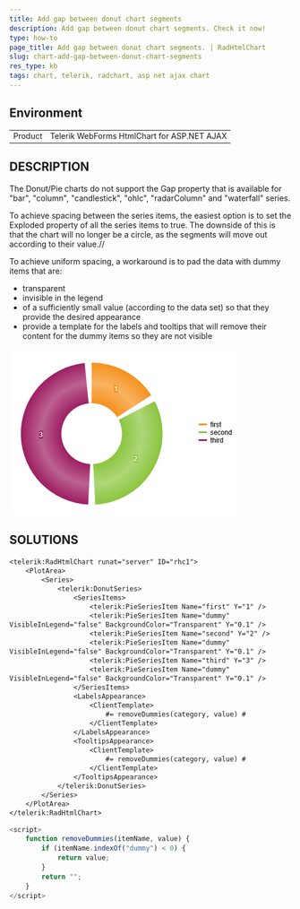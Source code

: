 ```yaml
---
title: Add gap between donut chart segments
description: Add gap between donut chart segments. Check it now!
type: how-to
page_title: Add gap between donut chart segments. | RadHtmlChart
slug: chart-add-gap-between-donut-chart-segments
res_type: kb
tags: chart, telerik, radchart, asp net ajax chart
---
```


## Environment

<table>
	<tbody>
		<tr>
			<td>Product</td>
			<td>Telerik WebForms HtmlChart for ASP.NET AJAX</td>
		</tr>
	</tbody>
</table>

## DESCRIPTION

The Donut/Pie charts do not support the Gap property that is available for "bar", "column", "candlestick", "ohlc", "radarColumn" and "waterfall" series.

To achieve spacing between the series items, the easiest option is to set the Exploded property of all the series items to true. The downside of this is that the chart will no longer be a circle, as the segments will move out according to their value.//

To achieve uniform spacing, a workaround is to pad the data with dummy items that are:

- transparent
- invisible in the legend
- of a sufficiently small value (according to the data set) so that they provide the desired appearance
- provide a template for the labels and tooltips that will remove their content for the dummy items so they are not visible

![Gap between donut chart segments](images/chart-add-gap-between-donut-chart-segments.png "Gap between donut chart segments")

## SOLUTIONS

````ASP.NET
<telerik:RadHtmlChart runat="server" ID="rhc1">
    <PlotArea>
        <Series>
            <telerik:DonutSeries>
                <SeriesItems>
                    <telerik:PieSeriesItem Name="first" Y="1" />
                    <telerik:PieSeriesItem Name="dummy" VisibleInLegend="false" BackgroundColor="Transparent" Y="0.1" />
                    <telerik:PieSeriesItem Name="second" Y="2" />
                    <telerik:PieSeriesItem Name="dummy" VisibleInLegend="false" BackgroundColor="Transparent" Y="0.1" />
                    <telerik:PieSeriesItem Name="third" Y="3" />
                    <telerik:PieSeriesItem Name="dummy" VisibleInLegend="false" BackgroundColor="Transparent" Y="0.1" />
                </SeriesItems>
                <LabelsAppearance>
                    <ClientTemplate>
                        #= removeDummies(category, value) #
                    </ClientTemplate>
                </LabelsAppearance>
                <TooltipsAppearance>
                    <ClientTemplate>
                        #= removeDummies(category, value) #
                    </ClientTemplate>
                </TooltipsAppearance>
            </telerik:DonutSeries>
        </Series>
    </PlotArea>
</telerik:RadHtmlChart>
````

````JavaScript
<script>
    function removeDummies(itemName, value) {
        if (itemName.indexOf("dummy") < 0) {
            return value;
        }
        return "";
    }
</script>
````
 
  
   